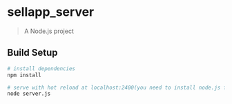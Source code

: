 # sellapp_server

> A Node.js project

## Build Setup

``` bash
# install dependencies
npm install

# serve with hot reload at localhost:2400(you need to install node.js first)
node server.js

```
